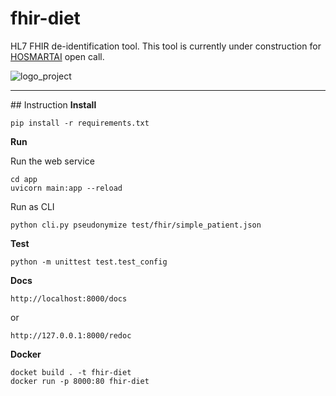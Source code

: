 # fhir-diet

HL7 FHIR de-identification tool.
This tool is currently under construction for [HOSMARTAI](https://www.hosmartai.eu/) open call.

![logo_project](https://user-images.githubusercontent.com/696267/181810750-a57d706b-92d0-4a2f-a9d9-b39f781858d9.jpg)

---

## Instruction
**Install**

```
pip install -r requirements.txt
```

**Run**

Run the web service

```
cd app
uvicorn main:app --reload
```

Run as CLI

```
python cli.py pseudonymize test/fhir/simple_patient.json
```

**Test**

```
python -m unittest test.test_config
```

**Docs**

```
http://localhost:8000/docs
```

or

```
http://127.0.0.1:8000/redoc
```

**Docker**

```
docket build . -t fhir-diet
docker run -p 8000:80 fhir-diet
```
